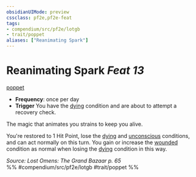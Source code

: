 ```yaml
---
obsidianUIMode: preview
cssclass: pf2e,pf2e-feat
tags:
- compendium/src/pf2e/lotgb
- trait/poppet
aliases: ["Reanimating Spark"]
---
```

# Reanimating Spark  *Feat 13*  
[poppet](../../rules/traits/poppet-lotgb.md)  

- **Frequency**: once per day
- **Trigger** You have the [dying](../../rules/conditions.md#Dying) condition and are about to attempt a recovery check.

The magic that animates you strains to keep you alive.

You're restored to 1 Hit Point, lose the [dying](../../rules/conditions.md#Dying) and [unconscious](../../rules/conditions.md#Unconscious) conditions, and can act normally on this turn. You gain or increase the [wounded](../../rules/conditions.md#Wounded) condition as normal when losing the [dying](../../rules/conditions.md#Dying) condition in this way.

*Source: Lost Omens: The Grand Bazaar p. 65*  
%% #compendium/src/pf2e/lotgb #trait/poppet %%